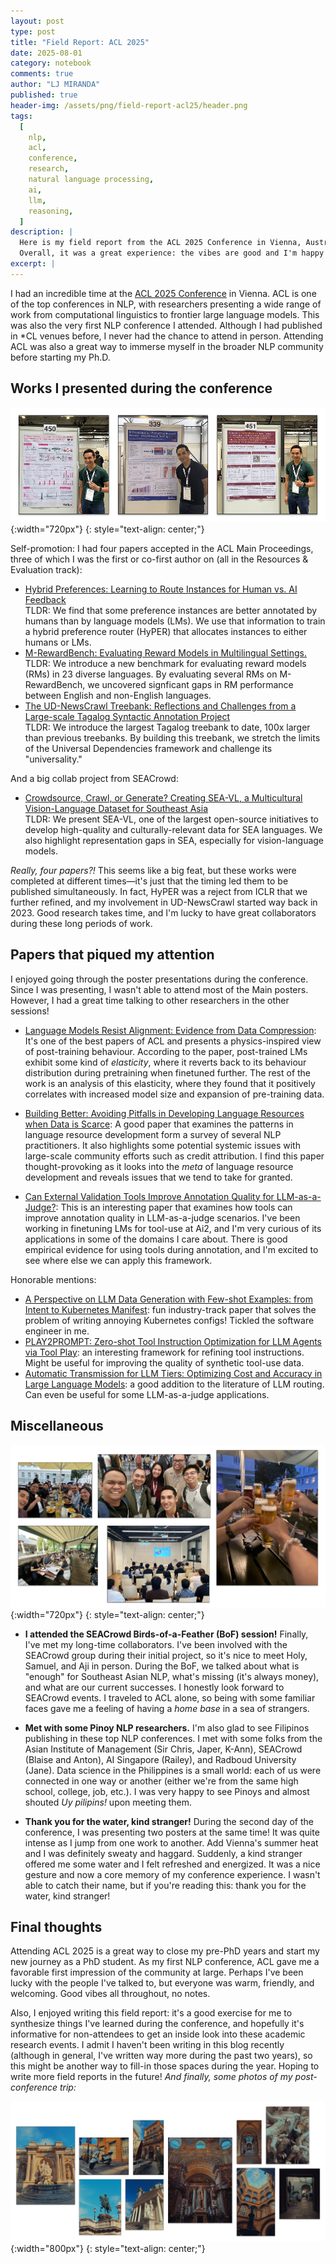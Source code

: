 ```yaml
---
layout: post
type: post
title: "Field Report: ACL 2025"
date: 2025-08-01
category: notebook
comments: true
author: "LJ MIRANDA"
published: true
header-img: /assets/png/field-report-acl25/header.png
tags:
  [
    nlp,
    acl,
    conference,
    research,
    natural language processing,
    ai,
    llm,
    reasoning,
  ]
description: |
  Here is my field report from the ACL 2025 Conference in Vienna, Austria.
  Overall, it was a great experience: the vibes are good and I'm happy to have met the larger NLP community!
excerpt: |
---
```


<span class="firstcharacter">I</span> had an incredible time at the [ACL 2025 Conference](https://2025.aclweb.org/) in Vienna.
ACL is one of the top conferences in NLP, with researchers presenting a wide range of work from computational linguistics to frontier large language models.
This was also the very first NLP conference I attended.
Although I had published in \*CL venues before, I never had the chance to attend in person.
Attending ACL was also a great way to immerse myself in the broader NLP community before starting my Ph.D.

## Works I presented during the conference

![](/assets/png/field-report-acl25/presentations.png){:width="720px"}
{: style="text-align: center;"}

Self-promotion: I had four papers accepted in the ACL Main Proceedings, three of which I was the first or co-first author on (all in the Resources & Evaluation track):

- [Hybrid Preferences: Learning to Route Instances for Human vs. AI Feedback](https://arxiv.org/abs/2410.19133)<br>TLDR: We find that some preference instances are better annotated by humans than by language models (LMs). We use that information to train a hybrid preference router (HyPER) that allocates instances to either humans or LMs.
- [M-RewardBench: Evaluating Reward Models in Multilingual Settings.](https://arxiv.org/abs/2410.15522)<br>TLDR: We introduce a new benchmark for evaluating reward models (RMs) in 23 diverse languages. By evaluating several RMs on M-RewardBench, we uncovered signficant gaps in RM performance between English and non-English languages.
- [The UD-NewsCrawl Treebank: Reflections and Challenges from a Large-scale Tagalog Syntactic Annotation Project](https://arxiv.org/abs/2505.20428)<br>TLDR: We introduce the largest Tagalog treebank to date, 100x larger than previous treebanks.
  By building this treebank, we stretch the limits of the Universal Dependencies framework and challenge its "universality."

And a big collab project from SEACrowd:

- [Crowdsource, Crawl, or Generate? Creating SEA-VL, a Multicultural Vision-Language Dataset for Southeast Asia](https://arxiv.org/abs/2503.07920)<br>TLDR: We present SEA-VL, one of the largest open-source initiatives to develop high-quality and culturally-relevant data for SEA languages. We also highlight representation gaps in SEA, especially for vision-language models.

_Really, four papers?!_ This seems like a big feat, but these works were completed at different times&mdash;it's just that the timing led them to be published simultaneously.
In fact, HyPER was a reject from ICLR that we further refined, and my involvement in UD-NewsCrawl started way back in 2023.
Good research takes time, and I'm lucky to have great collaborators during these long periods of work.

## Papers that piqued my attention

I enjoyed going through the poster presentations during the conference.
Since I was presenting, I wasn't able to attend most of the Main posters.
However, I had a great time talking to other researchers in the other sessions!

- [Language Models Resist Alignment: Evidence from Data Compression](https://aclanthology.org/2025.acl-long.1141/): It's one of the best papers of ACL and presents a physics-inspired view of post-training behaviour.
  According to the paper, post-trained LMs exhibit some kind of _elasticity_, where it reverts back to its behaviour distribution during pretraining when finetuned further.
  The rest of the work is an analysis of this elasticity, where they found that it positively correlates with increased model size and expansion of pre-training data.

- [Building Better: Avoiding Pitfalls in Developing Language Resources when Data is Scarce](https://aclanthology.org/2025.acl-long.435/): A good paper that examines the patterns in language resource development form a survey of several NLP practitioners.
  It also highlights some potential systemic issues with large-scale community efforts such as credit attribution.
  I find this paper thought-provoking as it looks into the _meta_ of language resource development and reveals issues that we tend to take for granted.

- [Can External Validation Tools Improve Annotation Quality for LLM-as-a-Judge?](https://aclanthology.org/2025.acl-long.779/): This is an interesting paper that examines how tools can improve annotation quality in LLM-as-a-judge scenarios.
  I've been working in finetuning LMs for tool-use at Ai2, and I'm very curious of its applications in some of the domains I care about.
  There is good empirical evidence for using tools during annotation, and I'm excited to see where else we can apply this framework.

Honorable mentions:

- [A Perspective on LLM Data Generation with Few-shot Examples: from Intent to Kubernetes Manifest](https://aclanthology.org/2025.acl-industry.27/): fun industry-track paper that solves the problem of writing annoying Kubernetes configs! Tickled the software engineer in me.
- [PLAY2PROMPT: Zero-shot Tool Instruction Optimization for LLM Agents via Tool Play](https://aclanthology.org/2025.findings-acl.1347/): an interesting framework for refining tool instructions. Might be useful for improving the quality of synthetic tool-use data.
- [Automatic Transmission for LLM Tiers: Optimizing Cost and Accuracy in Large Language Models](https://aclanthology.org/2025.findings-acl.873/): a good addition to the literature of LLM routing. Can even be useful for some LLM-as-a-judge applications.

## Miscellaneous

![](/assets/png/field-report-acl25/socials.png){:width="720px"}
{: style="text-align: center;"}

- **I attended the SEACrowd Birds-of-a-Feather (BoF) session!** Finally, I've met my long-time collaborators.
  I've been involved with the SEACrowd group during their initial project, so it's nice to meet Holy, Samuel, and Aji in person.
  During the BoF, we talked about what is "enough" for Southeast Asian NLP, what's missing (it's always money), and what are our current successes.
  I honestly look forward to SEACrowd events.
  I traveled to ACL alone, so being with some familiar faces gave me a feeling of having a _home base_ in a sea of strangers.

- **Met with some Pinoy NLP researchers.** I'm also glad to see Filipinos publishing in these top NLP conferences.
  I met with some folks from the Asian Institute of Management (Sir Chris, Japer, K-Ann), SEACrowd (Blaise and Anton), AI Singapore (Railey), and Radboud University (Jane).
  Data science in the Philippines is a small world: each of us were connected in one way or another (either we're from the same high school, college, job, etc.).
  I was very happy to see Pinoys and almost shouted _Uy pilipins!_ upon meeting them.

- **Thank you for the water, kind stranger!** During the second day of the conference, I was presenting two posters at the same time! It was quite intense as I jump from one work to another.
  Add Vienna's summer heat and I was definitely sweaty and haggard.
  Suddenly, a kind stranger offered me some water and I felt refreshed and energized.
  It was a nice gesture and now a core memory of my conference experience.
  I wasn't able to catch their name, but if you're reading this: thank you for the water, kind stranger!

## Final thoughts

Attending ACL 2025 is a great way to close my pre-PhD years and start my new journey as a PhD student.
As my first NLP conference, ACL gave me a favorable first impression of the community at large.
Perhaps I've been lucky with the people I've talked to, but everyone was warm, friendly, and welcoming.
Good vibes all throughout, no notes.

Also, I enjoyed writing this field report: it's a good exercise for me to synthesize things I've learned during the conference, and hopefully it's informative for non-attendees to get an inside look into these academic research events.
I admit I haven't been writing in this blog recently (although in general, I've written way more during the past two years), so this might be another way to fill-in those spaces during the year.
Hoping to write more field reports in the future!
_And finally, some photos of my post-conference trip:_

![](/assets/png/field-report-acl25/places.png){:width="800px"}
{: style="text-align: center;"}
